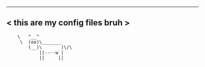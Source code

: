  _______________________________ 
< this are my config files bruh >
 ------------------------------- 
        \   ^__^
         \  (oo)\_______
            (__)\       )\/\
                ||----w |
                ||     ||
